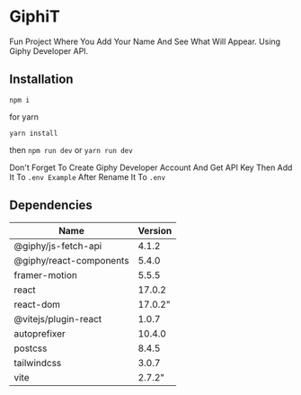 # GiphiT

Fun Project Where You Add Your Name And See What Will Appear.
Using Giphy Developer API.

## Installation

`npm i`

for yarn

`yarn install`

then `npm run dev` or `yarn run dev`

Don't Forget To Create Giphy Developer Account And Get API Key Then Add It To `.env Example` After Rename It To `.env`

## Dependencies

| Name                    | Version |
| ----------------------- | ------- |
| @giphy/js-fetch-api     | 4.1.2   |
| @giphy/react-components | 5.4.0   |
| framer-motion           | 5.5.5   |
| react                   | 17.0.2  |
| react-dom               | 17.0.2" |
| @vitejs/plugin-react    | 1.0.7   |
| autoprefixer            | 10.4.0  |
| postcss                 | 8.4.5   |
| tailwindcss             | 3.0.7   |
| vite                    | 2.7.2"  |
